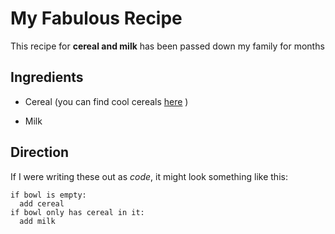 # My Fabulous Recipe

This recipe for **cereal and milk** has been passed down my family for months

## Ingredients

* Cereal (you can find cool cereals [here](www.example.com/coolcereals) )

* Milk

## Direction
If I were writing these out as _code_, it might look something like this:
```
if bowl is empty:
  add cereal
if bowl only has cereal in it:
  add milk
```
